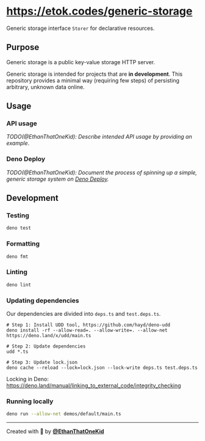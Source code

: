 # <https://etok.codes/generic-storage>

Generic storage interface `Storer` for declarative resources.

## Purpose

Generic storage is a public key-value storage HTTP server.

Generic storage is intended for projects that are **in development**. This
repository provides a minimal way (requiring few steps) of persisting arbitrary,
unknown data online.

## Usage

### API usage

_TODO(@EthanThatOneKid): Describe intended API usage by providing an example_.

### Deno Deploy

_TODO(@EthanThatOneKid): Document the process of spinning up a simple, generic
storage system on [Deno Deploy](https://deno.com/deploy/docs/deployments)._

## Development

### Testing

```bash
deno test
```

### Formatting

```bash
deno fmt
```

### Linting

```bash
deno lint
```

### Updating dependencies

Our dependencies are divided into `deps.ts` and `test.deps.ts`.

```
# Step 1: Install UDD tool, https://github.com/hayd/deno-udd
deno install -rf --allow-read=. --allow-write=. --allow-net https://deno.land/x/udd/main.ts

# Step 2: Update dependencies
udd *.ts

# Step 3: Update lock.json
deno cache --reload --lock=lock.json --lock-write deps.ts test.deps.ts
```

Locking in Deno:
<https://deno.land/manual/linking_to_external_code/integrity_checking>

### Running locally

```bash
deno run --allow-net demos/default/main.ts
```

---

Created with 💖 by [**@EthanThatOneKid**](https://etok.codes)
